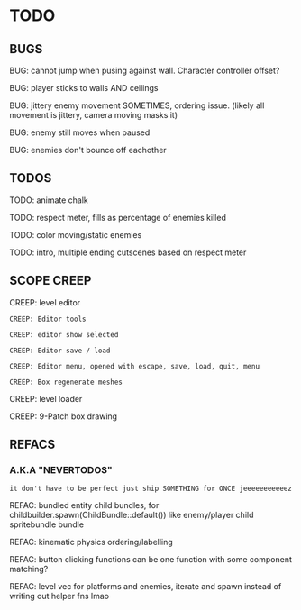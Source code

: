 # TODO

## BUGS

BUG: cannot jump when pusing against wall. Character controller offset?

BUG: player sticks to walls AND ceilings

BUG: jittery enemy movement SOMETIMES, ordering issue. (likely all movement is 
jittery, camera moving masks it)

BUG: enemy still moves when paused

BUG: enemies don't bounce off eachother

## TODOS

TODO: animate chalk

TODO: respect meter, fills as percentage of enemies killed

TODO: color moving/static enemies

TODO: intro, multiple ending cutscenes based on respect meter

## SCOPE CREEP

CREEP: level editor

    CREEP: Editor tools

    CREEP: editor show selected

    CREEP: Editor save / load

    CREEP: Editor menu, opened with escape, save, load, quit, menu

    CREEP: Box regenerate meshes

CREEP: level loader

CREEP: 9-Patch box drawing

## REFACS

### A.K.A "NEVERTODOS"

`it don't have to be perfect just ship SOMETHING for ONCE jeeeeeeeeeeez`

REFAC: bundled entity child bundles, for childbuilder.spawn(ChildBundle::default())
    like enemy/player child spritebundle bundle

REFAC: kinematic physics ordering/labelling

REFAC: button clicking functions can be one function with some component matching?

REFAC: level vec for platforms and enemies, iterate and spawn instead of writing out helper fns lmao
